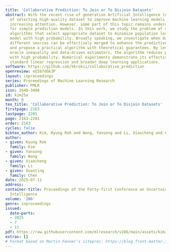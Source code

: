 ```yaml
---
title: 'Collaborative Prediction: To Join or To Disjoin Datasets'
abstract: With the recent rise of generative Artificial Intelligence (AI), the need
  of selecting high-quality dataset to improve machine learning models has garnered
  increasing attention. However, some part of this topic remains underexplored, even
  for simple prediction models. In this work, we study the problem of developing practical
  algorithms that select appropriate dataset to minimize population loss of our prediction
  model with high probability. Broadly speaking, we investigate when datasets from
  different sources can be effectively merged to enhance the predictive model’s performance,
  and propose a practical algorithm with theoretical guarantees. By leveraging an
  oracle inequality and data-driven estimators, the algorithm reduces population loss
  with high probability. Numerical experiments demonstrate its effectiveness in both
  standard linear regression and broader deep learning applications.
software: https://github.com/kkrokii/collaborative_prediction
openreview: eQI67dGk3P
layout: inproceedings
series: Proceedings of Machine Learning Research
publisher: PMLR
issn: 2640-3498
id: kim25a
month: 0
tex_title: 'Collaborative Prediction: To Join or To Disjoin Datasets'
firstpage: 2163
lastpage: 2201
page: 2163-2201
order: 2163
cycles: false
bibtex_author: Kim, Kyung Rok and Wang, Yansong and Li, Xiaocheng and Chen, Guanting
author:
- given: Kyung Rok
  family: Kim
- given: Yansong
  family: Wang
- given: Xiaocheng
  family: Li
- given: Guanting
  family: Chen
date: 2025-07-11
address:
container-title: Proceedings of the Forty-first Conference on Uncertainty in Artificial
  Intelligence
volume: '286'
genre: inproceedings
issued:
  date-parts:
  - 2025
  - 7
  - 11
pdf: https://raw.githubusercontent.com/mlresearch/v286/main/assets/kim25a/kim25a.pdf
extras: []
# Format based on Martin Fenner's citeproc: https://blog.front-matter.io/posts/citeproc-yaml-for-bibliographies/
---
```

